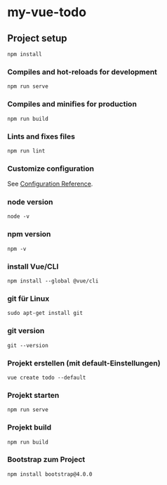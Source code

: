 # my-vue-todo

## Project setup
```
npm install
```

### Compiles and hot-reloads for development
```
npm run serve
```

### Compiles and minifies for production
```
npm run build
```

### Lints and fixes files
```
npm run lint
```

### Customize configuration
See [Configuration Reference](https://cli.vuejs.org/config/).


### node version
```
node -v
```

### npm version
```
npm -v
```

### install Vue/CLI
```
npm install --global @vue/cli
```

### git für Linux
```
sudo apt-get install git
```

### git version
```
git --version
```

### Projekt erstellen (mit default-Einstellungen)
```
vue create todo --default
```

### Projekt starten
```
npm run serve
```

### Projekt build
```
npm run build
```

### Bootstrap zum Project
```
npm install bootstrap@4.0.0
```
